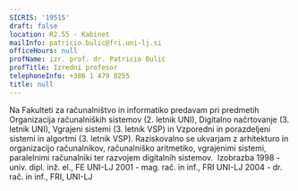 ```yaml
---
SICRIS: '19515'
draft: false
location: R2.55 - Kabinet
mailInfo: patricio.bulic@fri.uni-lj.si
officeHours: null
profName: izr. prof. dr. Patricio Bulić
profTitle: Izredni profesor
telephoneInfo: +386 1 479 8255
title: null
---
```



Na Fakulteti za računalništvo in informatiko predavam pri predmetih Organizacija računalniških sistemov (2. letnik UNI), Digitalno načrtovanje (3. letnik UNI), Vgrajeni sistemi (3. letnik VSP) in Vzporedni in porazdeljeni sistemi in algortmi (3. letnik VSP). Raziskovalno se ukvarjam z arhitekturo in organizacijo računalnikov, računalniško aritmetiko, vgrajenimi sistemi, paralelnimi računalniki ter razvojem digitalnih sistemov. 
Izobrazba
1998 - univ. dipl. inž. el., FE UNI-LJ
2001 - mag. rač. in inf., FRI UNI-LJ
2004 - dr. rač. in inf., FRI, UNI-LJ